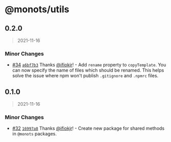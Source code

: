 # @monots/utils

## 0.2.0

> 2021-11-16

### Minor Changes

- [#34](https://github.com/monots/monots/pull/34) [`a6bf7b3`](https://github.com/monots/monots/commit/a6bf7b36ecc27f03aabcd7db6c01ceb9ae8e6ea6) Thanks [@ifiokjr](https://github.com/ifiokjr)! - Add `rename` property to `copyTemplate`. You can now specify the name of files which should be renamed. This helps solve the issue where npm won't publish `.gitignore` and `.npmrc` files.

## 0.1.0

> 2021-11-16

### Minor Changes

- [#32](https://github.com/monots/monots/pull/32) [`16997a8`](https://github.com/monots/monots/commit/16997a8a66c4b2e7c46e249bdad262fbd1c5bb20) Thanks [@ifiokjr](https://github.com/ifiokjr)! - Create new package for shared methods in `@monots` packages.
